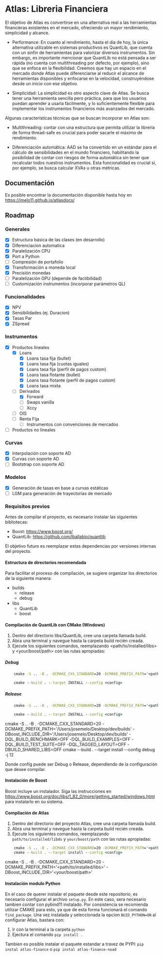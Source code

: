 # Atlas: Libreria Financiera

El objetivo de Atlas es convertirse en una alternativa real a las herramientas financieras existentes en el mercado, ofreciendo un mayor rendimiento, simplicidad y alcance.

- Performance: En cuanto al rendimiento, hasta el día de hoy, la única alternativa utilizable en sistemas productivos es QuantLib, que cuenta con un sinfín de herramientas para valorizar diversos instrumentos. Sin embargo, es importante mencionar que QuantLib no está pensada a ser rápida (no cuenta con multithreading por defecto, por ejemplo), sino que se enfoca en la flexibilidad. Creemos que hay un espacio en el mercado donde Atlas puede diferenciarse al reducir el alcance de herramientas disponibles y enfocarse en la velocidad, construyéndose desde un inicio con ese objetivo.

- Simplicidad: La simplicidad es otro aspecto clave de Atlas. Se busca tener una herramienta sencilla pero práctica, para que los usuarios puedan aprender a usarla fácilmente, y lo suficientemente flexible para implementar los instrumentos financieros más avanzados del mercado.

Algunas características técnicas que se buscan incorporar en Atlas son:

- Multithreading: contar con una estructura que permita utilizar la librería de forma thread-safe es crucial para poder sacarle el máximo de rendimiento.

- Diferenciación automática: AAD se ha convertido en un estándar para el cálculo de sensibilidades en el mundo financiero, habilitando la posibilidad de contar con riesgos de forma automática sin tener que recalcular todos nuestros instrumentos. Esta funcionalidad es crucial si, por ejemplo, se busca calcular XVAs u otras métricas.

## Documentación

Es posible encontrar la documentación disponible hasta hoy en <https://jmelo11.github.io/atlasdocs/>

## Roadmap

### Generales

- [x] Estructura básica de las clases (en desarrollo)
- [x] Diferenciacion automatica
- [x] Paralelización CPU
- [x] Port a Python
- [ ] Compresión de portafolio
- [x] Transformación a moneda local
- [x] Precisión monedas
- [ ] Paralelización GPU (depende de factibilidad)
- [ ] Customización instrumentos (incorporar parámetros QL)

### Funcionalidades

- [x] NPV
- [x] Sensibilidades (ej. Duracion)
- [x] Tasas Par
- [x] ZSpread

### Instrumentos

- [x] Productos lineales
  - [x] Loans
    - [x] Loans tasa fija (bullet)
    - [x] Loans tasa fija (cuotas iguales)
    - [x] Loans tasa fija (perfil de pagos custom)
    - [x] Loans tasa flotante (bullet)
    - [x] Loans tasa flotante (perfil de pagos custom)
    - [x] Loans tasa mixta
  - [ ] Derivados
    - [x] Forward
    - [ ] Swaps vanilla
    - [ ] Xccy
  - [ ] OIS
  - [ ] Renta Fija
    - [ ] Instrumentos con convenciones de mercados

- [ ] Productos no lineales

### Curvas

- [x] Interpolación con soporte AD
- [x] Curvas con soporte AD
- [ ] Bootstrap con soporte AD

### Modelos

- [x] Generación de tasas en base a curvas estáticas
- [ ] LGM para generación de trayectorias de mercado

### Requisitos previos

Antes de compilar el proyecto, es necesario instalar las siguientes bibliotecas:

- Boost: <https://www.boost.org/>
- QuantLib: <https://github.com/lballabio/quantlib>

El objetivo futuro es reemplazar estas dependencias por versiones internas del proyecto.

#### Estructura de directorios recomendada

Para facilitar el proceso de compilación, se sugiere organizar los directorios de la siguiente manera:

- builds
  - release
  - debug
- libs
  - QuantLib
  - boost

#### Compilación de QuantLib con CMake (Windows)

1. Dentro del directorio libs/QuantLib, cree una carpeta llamada build.
2. Abra una terminal y navegue hasta la carpeta build recién creada.
3. Ejecute los siguientes comandos, reemplazando <path/to/installed/libs> y <your/boost/path> con las rutas apropiadas:

##### Debug

```cmd
    cmake -S .. -B . -DCMAKE_CXX_STANDARD=20 -DCMAKE_PREFIX_PATH='<path/to/installed/libs>' -DBoost_INCLUDE_DIR='<your/boost/path>' -DQL_BUILD_BENCHMARK=OFF -DQL_BUILD_EXAMPLES=OFF -DQL_BUILD_TEST_SUITE=OFF -DCMAKE_CXX_FLAGS="/MDd /EHsc /MP" -DQL_TAGGED_LAYOUT=OFF -DCMAKE_MSVC_RUNTIME_LIBRARY="MultiThreadedDebugDLL"

    cmake --build . --target INSTALL --config <config>
```

##### Release

```cmd
    cmake -S .. -B . -DCMAKE_CXX_STANDARD=20 -DCMAKE_PREFIX_PATH='<path/to/installed/libs>' -DBoost_INCLUDE_DIR='<your/boost/path>' -DQL_BUILD_BENCHMARK=OFF -DQL_BUILD_EXAMPLES=OFF -DQL_BUILD_TEST_SUITE=OFF -DCMAKE_CXX_FLAGS="/MD /EHsc /MP" -DQL_TAGGED_LAYOUT=OFF -DCMAKE_MSVC_RUNTIME_LIBRARY="MultiThreadedDLL"

    cmake --build . --target INSTALL --config <config>
```

cmake -S .. -B . -DCMAKE_CXX_STANDARD=20 -DCMAKE_PREFIX_PATH='/Users/josemelo/Desktop/dev/builds' -DBoost_INCLUDE_DIR='/Users/josemelo/Desktop/dev/builds' -DQL_BUILD_BENCHMARK=OFF -DQL_BUILD_EXAMPLES=OFF -DQL_BUILD_TEST_SUITE=OFF -DQL_TAGGED_LAYOUT=OFF -DBUILD_SHARED_LIBS=OFF
cmake --build . --target install --config debug -j 12

Donde config puede ser Debug o Release, dependiendo de la configuración que desee compilar.

#### Instalación de Boost

Boost incluye un instalador. Siga las instrucciones en <https://www.boost.org/doc/libs/1_82_0/more/getting_started/windows.html> para instalarlo en su sistema.

#### Compilación de Atlas

1. Dentro del directorio del proyecto Atlas, cree una carpeta llamada build.
2. Abra una terminal y navegue hasta la carpeta build recién creada.
3. Ejecute los siguientes comandos, reemplazando ```path/to/installed/libds``` y ```your/boost/path``` con las rutas apropiadas:

```cmd
    cmake -S .. -B . -DCMAKE_CXX_STANDARD=20 -DCMAKE_PREFIX_PATH='<path/to/installed/libs>' -DBoost_INCLUDE_DIR='<your/boost/path>'
    cmake --build . --target install --config <config>
```

cmake -S .. -B . -DCMAKE_CXX_STANDARD=20 -DCMAKE_PREFIX_PATH='<path/to/installed/libs>' -DBoost_INCLUDE_DIR='<your/boost/path>'

#### Instalación modulo Python

En el caso de querer instalar el paquete desde este repositorio, es necesario configurar el archivo ```setup.py```. En este caso, sera necesario tambien contar con pybind11 instalado. Por consistencia se recomienda utilizar CMAKE para esto, ya que de esta forma funcionará el comando ```find_package```. Una vez instalada y seleccionada la opcion ```BUID_PYTHON=ON``` al configurar Atlas, bastara con:

1. Ir con la terminal a la carpeta ```python```
2. Ejectura el comando ```pip install .```

Tambien es posible instalar el paquete estandar a travez de PYPI:
```pip instal atlas-finance``` o ```pip instal atlas-finance-noad```
